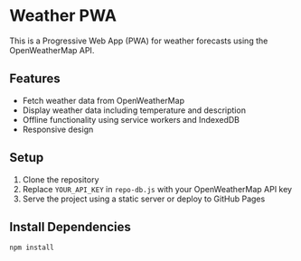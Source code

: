# Weather PWA

This is a Progressive Web App (PWA) for weather forecasts using the OpenWeatherMap API.

## Features

- Fetch weather data from OpenWeatherMap
- Display weather data including temperature and description
- Offline functionality using service workers and IndexedDB
- Responsive design

## Setup

1. Clone the repository
2. Replace `YOUR_API_KEY` in `repo-db.js` with your OpenWeatherMap API key
3. Serve the project using a static server or deploy to GitHub Pages

## Install Dependencies

```bash
npm install
